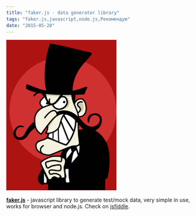 ```yaml
---
title: "faker.js - data generator library"
tags: "faker.js,javascript,node.js,Рекомендую"
date: "2015-05-20"
---
```


[![faker.js](images/687474703a2f2f696d6775722e636f6d2f4b69696e512e706e67.png)](https://github.com/marak/Faker.js/)

**[faker.js](https://github.com/marak/Faker.js/)** - javascript library to generate test/mock data, very simple in use, works for browser and node.js. Check on [jsfiddle](https://jsfiddle.net/STEVER/mbahwx0y/).
